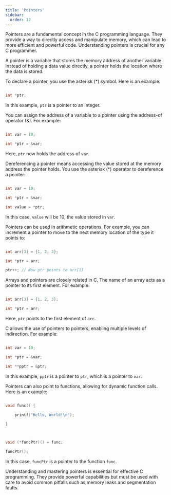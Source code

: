 ```yaml
---
title: 'Pointers'
sidebar:
  order: 12
---
```


 

Pointers are a fundamental concept in the C programming language. They provide a way to directly access and manipulate memory, which can lead to more efficient and powerful code. Understanding pointers is crucial for any C programmer.





A pointer is a variable that stores the memory address of another variable. Instead of holding a data value directly, a pointer holds the location where the data is stored.





To declare a pointer, you use the asterisk (*) symbol. Here is an example:



```c

int *ptr;

```



In this example, `ptr` is a pointer to an integer.





You can assign the address of a variable to a pointer using the address-of operator (&). For example:



```c

int var = 10;

int *ptr = &var;

```



Here, `ptr` now holds the address of `var`.





Dereferencing a pointer means accessing the value stored at the memory address the pointer holds. You use the asterisk (*) operator to dereference a pointer:



```c

int var = 10;

int *ptr = &var;

int value = *ptr;

```



In this case, `value` will be 10, the value stored in `var`.





Pointers can be used in arithmetic operations. For example, you can increment a pointer to move to the next memory location of the type it points to:



```c

int arr[3] = {1, 2, 3};

int *ptr = arr;

ptr++; // Now ptr points to arr[1]

```





Arrays and pointers are closely related in C. The name of an array acts as a pointer to its first element. For example:



```c

int arr[3] = {1, 2, 3};

int *ptr = arr;

```



Here, `ptr` points to the first element of `arr`.





C allows the use of pointers to pointers, enabling multiple levels of indirection. For example:



```c

int var = 10;

int *ptr = &var;

int **pptr = &ptr;

```



In this example, `pptr` is a pointer to `ptr`, which is a pointer to `var`.





Pointers can also point to functions, allowing for dynamic function calls. Here is an example:



```c

void func() {

    printf("Hello, World!\n");

}



void (*funcPtr)() = func;

funcPtr();

```



In this case, `funcPtr` is a pointer to the function `func`.



Understanding and mastering pointers is essential for effective C programming. They provide powerful capabilities but must be used with care to avoid common pitfalls such as memory leaks and segmentation faults.
